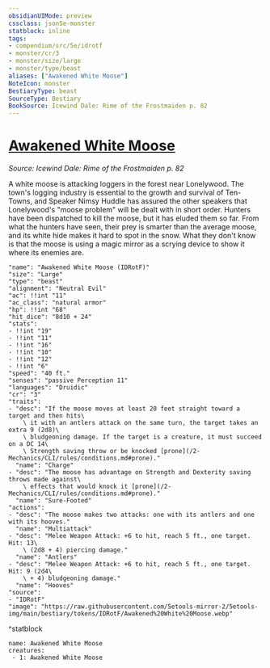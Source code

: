 ```yaml
---
obsidianUIMode: preview
cssclass: json5e-monster
statblock: inline
tags:
- compendium/src/5e/idrotf
- monster/cr/3
- monster/size/large
- monster/type/beast
aliases: ["Awakened White Moose"]
NoteIcon: monster
BestiaryType: beast
SourceType: Bestiary
BookSource: Icewind Dale: Rime of the Frostmaiden p. 82
---
```

# [Awakened White Moose](2-Mechanics\CLI\bestiary\beast/awakened-white-moose-idrotf.md)
*Source: Icewind Dale: Rime of the Frostmaiden p. 82*  

A white moose is attacking loggers in the forest near Lonelywood. The town's logging industry is essential to the growth and survival of Ten-Towns, and Speaker Nimsy Huddle has assured the other speakers that Lonelywood's "moose problem" will be dealt with in short order. Hunters have been dispatched to kill the moose, but it has eluded them so far. From what the hunters have seen, their prey is smarter than the average moose, and its white hide makes it hard to spot in the snow. What they don't know is that the moose is using a magic mirror as a scrying device to show it where its enemies are.

```statblock
"name": "Awakened White Moose (IDRotF)"
"size": "Large"
"type": "beast"
"alignment": "Neutral Evil"
"ac": !!int "11"
"ac_class": "natural armor"
"hp": !!int "68"
"hit_dice": "8d10 + 24"
"stats":
- !!int "19"
- !!int "11"
- !!int "16"
- !!int "10"
- !!int "12"
- !!int "6"
"speed": "40 ft."
"senses": "passive Perception 11"
"languages": "Druidic"
"cr": "3"
"traits":
- "desc": "If the moose moves at least 20 feet straight toward a target and then hits\
    \ it with an antlers attack on the same turn, the target takes an extra 9 (2d8)\
    \ bludgeoning damage. If the target is a creature, it must succeed on a DC 14\
    \ Strength saving throw or be knocked [prone](/2-Mechanics/CLI/rules/conditions.md#prone)."
  "name": "Charge"
- "desc": "The moose has advantage on Strength and Dexterity saving throws made against\
    \ effects that would knock it [prone](/2-Mechanics/CLI/rules/conditions.md#prone)."
  "name": "Sure-Footed"
"actions":
- "desc": "The moose makes two attacks: one with its antlers and one with its hooves."
  "name": "Multiattack"
- "desc": "Melee Weapon Attack: +6 to hit, reach 5 ft., one target. Hit: 13\
    \ (2d8 + 4) piercing damage."
  "name": "Antlers"
- "desc": "Melee Weapon Attack: +6 to hit, reach 5 ft., one target. Hit: 9 (2d4\
    \ + 4) bludgeoning damage."
  "name": "Hooves"
"source":
- "IDRotF"
"image": "https://raw.githubusercontent.com/5etools-mirror-2/5etools-img/main/bestiary/tokens/IDRotF/Awakened%20White%20Moose.webp"
```
^statblock

```encounter-table
name: Awakened White Moose
creatures:
 - 1: Awakened White Moose
```